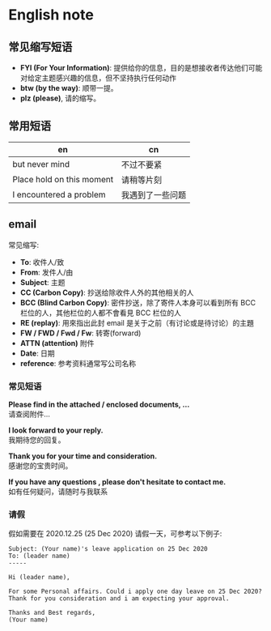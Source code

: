 # English note

## 常见缩写短语

- **FYI (For Your Information)**:  提供给你的信息，目的是想接收者传达他们可能对给定主题感兴趣的信息，但不坚持执行任何动作
- **btw (by the way)**: 顺带一提。
- **plz (please)**, 请的缩写。

## 常用短语

| en                        | cn               |
| ------------------------- | ---------------- |
| but never mind            | 不过不要紧       |
| Place hold on this moment | 请稍等片刻       |
| I encountered a problem   | 我遇到了一些问题 |

## email

常见缩写:

- **To**: 收件人/致
- **From**: 发件人/由
- **Subject**: 主题
- **CC (Carbon Copy)**: 抄送给除收件人外的其他相关的人
- **BCC (Blind Carbon Copy)**: 密件抄送，除了寄件人本身可以看到所有 BCC 栏位的人，其他栏位的人都不會看見 BCC 栏位的人
- **RE (replay)**: 用來指出此封 email 是关于之前（有讨论或是待讨论）的主題
- **FW / FWD / Fwd / Fw**: 转寄(forward)
- **ATTN (attention)** 附件
- **Date**: 日期
- **reference**: 参考资料通常写公司名称

### 常见短语

**Please find in the attached / enclosed documents, …**  
请查阅附件…

**I look forward to your reply.**  
我期待您的回复。

**Thank you for your time and consideration.**  
感谢您的宝贵时间。

**If you have any questions , please don't hesitate to contact me.**  
如有任何疑问，请随时与我联系

### 请假

假如需要在 2020.12.25 (25 Dec 2020) 请假一天，可参考以下例子:

``` example
Subject: (Your name)'s leave application on 25 Dec 2020
To: (leader name)
-----

Hi (leader name),

For some Personal affairs. Could i apply one day leave on 25 Dec 2020?
Thank for you consideration and i am expecting your approval.

Thanks and Best regards,
(Your name)

```
